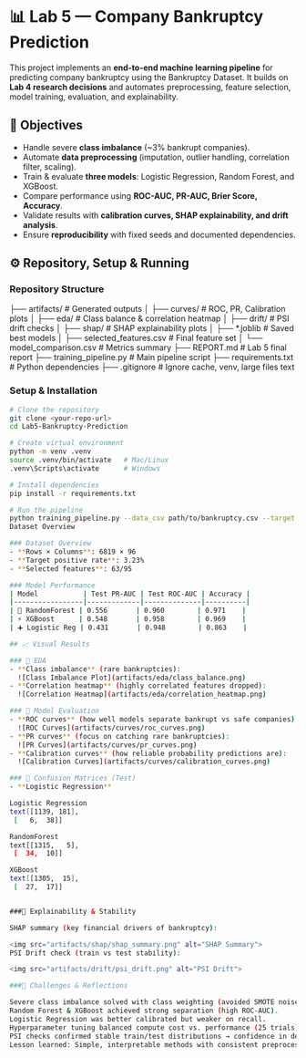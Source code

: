 # 📊 Lab 5 — Company Bankruptcy Prediction

This project implements an **end-to-end machine learning pipeline** for predicting company bankruptcy using the  Bankruptcy Dataset. It builds on **Lab 4 research decisions** and automates preprocessing, feature selection, model training, evaluation, and explainability.

## 🚀 Objectives
- Handle severe **class imbalance** (~3% bankrupt companies).
- Automate **data preprocessing** (imputation, outlier handling, correlation filter, scaling).
- Train & evaluate **three models**: Logistic Regression, Random Forest, and XGBoost.
- Compare performance using **ROC-AUC, PR-AUC, Brier Score, Accuracy**.
- Validate results with **calibration curves, SHAP explainability, and drift analysis**.
- Ensure **reproducibility** with fixed seeds and documented dependencies.

## ⚙️ Repository, Setup & Running

### Repository Structure
├── artifacts/                # Generated outputs
│   ├── curves/               # ROC, PR, Calibration plots
│   ├── eda/                  # Class balance & correlation heatmap
│   ├── drift/                # PSI drift checks
│   ├── shap/                 # SHAP explainability plots
│   ├── *.joblib              # Saved best models
│   ├── selected_features.csv # Final feature set
│   └── model_comparison.csv  # Metrics summary
├── REPORT.md                 # Lab 5 final report
├── training_pipeline.py      # Main pipeline script
├── requirements.txt          # Python dependencies
├── .gitignore                # Ignore cache, venv, large files
text
### Setup & Installation
```bash
# Clone the repository
git clone <your-repo-url>
cd Lab5-Bankruptcy-Prediction

# Create virtual environment
python -m venv .venv
source .venv/bin/activate   # Mac/Linux
.venv\Scripts\activate      # Windows

# Install dependencies
pip install -r requirements.txt

# Run the pipeline
python training_pipeline.py --data_csv path/to/bankruptcy.csv --target "Bankrupt?" --out_dir artifacts
Dataset Overview

### Dataset Overview
- **Rows × Columns**: 6819 × 96
- **Target positive rate**: 3.23%
- **Selected features**: 63/95

### Model Performance
| Model           | Test PR-AUC | Test ROC-AUC | Accuracy |
|-----------------|-------------|--------------|----------|
| 🌲 RandomForest | 0.556       | 0.960        | 0.971    |
| ⚡ XGBoost      | 0.548       | 0.958        | 0.969    |
| ➕ Logistic Reg | 0.431       | 0.948        | 0.863    |

## 📈 Visual Results

### 🔹 EDA
- **Class imbalance** (rare bankruptcies):  
  ![Class Imbalance Plot](artifacts/eda/class_balance.png)
- **Correlation heatmap** (highly correlated features dropped):  
  ![Correlation Heatmap](artifacts/eda/correlation_heatmap.png)

### 🔹 Model Evaluation
- **ROC curves** (how well models separate bankrupt vs safe companies):  
  ![ROC Curves](artifacts/curves/roc_curves.png)
- **PR curves** (focus on catching rare bankruptcies):  
  ![PR Curves](artifacts/curves/pr_curves.png)
- **Calibration curves** (how reliable probability predictions are):  
  ![Calibration Curves](artifacts/curves/calibration_curves.png)

### 🔹 Confusion Matrices (Test)
- **Logistic Regression**  

Logistic Regression
text[[1139, 181],
 [   6,  38]]

RandomForest
text[[1315,   5],
 [  34,  10]]

XGBoost
text[[1305,  15],
 [  27,  17]]


###🔹 Explainability & Stability

SHAP summary (key financial drivers of bankruptcy):

<img src="artifacts/shap/shap_summary.png" alt="SHAP Summary">
PSI Drift check (train vs test stability):

<img src="artifacts/drift/psi_drift.png" alt="PSI Drift">

###🧩 Challenges & Reflections

Severe class imbalance solved with class weighting (avoided SMOTE noise).
Random Forest & XGBoost achieved strong separation (high ROC-AUC).
Logistic Regression was better calibrated but weaker on recall.
Hyperparameter tuning balanced compute cost vs. performance (25 trials).
PSI checks confirmed stable train/test distributions → confidence in deployment.
Lesson learned: Simple, interpretable methods with consistent preprocessing can still achieve strong, reproducible results.



